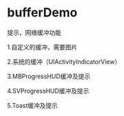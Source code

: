 # bufferDemo


提示，网络缓冲功能

1.自定义的缓冲，需要图片

2.系统的缓冲（UIActivityIndicatorView）

3.MBProgressHUD缓冲及提示

4.SVProgressHUD缓冲及提示

5.Toast缓冲及提示
